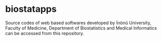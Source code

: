 # biostatapps

Source codes of web based softwares developed by İnönü University, Faculty of Medicine, Department of Biostatistics and Medical Informatics can be accessed from this repository.
